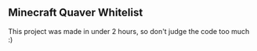 ## Minecraft Quaver Whitelist

This project was made in under 2 hours, so don't judge the code too much :)
